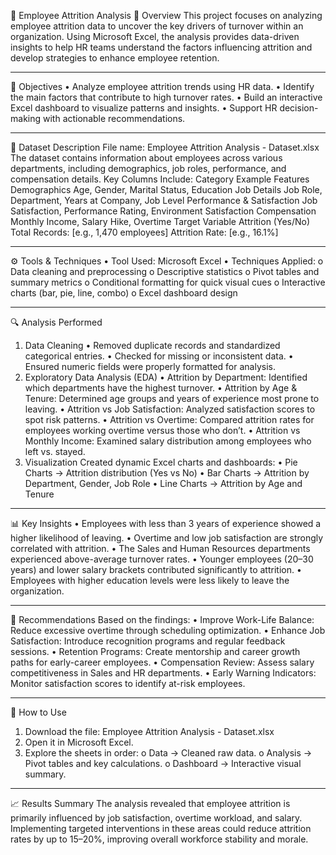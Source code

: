 📘 Employee Attrition Analysis
🧩 Overview
This project focuses on analyzing employee attrition data to uncover the key drivers of turnover within an organization. Using Microsoft Excel, the analysis provides data-driven insights to help HR teams understand the factors influencing attrition and develop strategies to enhance employee retention.
________________________________________
🎯 Objectives
•	Analyze employee attrition trends using HR data.
•	Identify the main factors that contribute to high turnover rates.
•	Build an interactive Excel dashboard to visualize patterns and insights.
•	Support HR decision-making with actionable recommendations.
________________________________________
📂 Dataset Description
File name: Employee Attrition Analysis - Dataset.xlsx
The dataset contains information about employees across various departments, including demographics, job roles, performance, and compensation details.
Key Columns Include:
Category	Example Features
Demographics	Age, Gender, Marital Status, Education
Job Details	Job Role, Department, Years at Company, Job Level
Performance & Satisfaction	Job Satisfaction, Performance Rating, Environment Satisfaction
Compensation	Monthly Income, Salary Hike, Overtime
Target Variable	Attrition (Yes/No)
Total Records: [e.g., 1,470 employees]
Attrition Rate: [e.g., 16.1%]
________________________________________
⚙️ Tools & Techniques
•	Tool Used: Microsoft Excel
•	Techniques Applied:
o	Data cleaning and preprocessing
o	Descriptive statistics
o	Pivot tables and summary metrics
o	Conditional formatting for quick visual cues
o	Interactive charts (bar, pie, line, combo)
o	Excel dashboard design
________________________________________
🔍 Analysis Performed
1. Data Cleaning
•	Removed duplicate records and standardized categorical entries.
•	Checked for missing or inconsistent data.
•	Ensured numeric fields were properly formatted for analysis.
2. Exploratory Data Analysis (EDA)
•	Attrition by Department: Identified which departments have the highest turnover.
•	Attrition by Age & Tenure: Determined age groups and years of experience most prone to leaving.
•	Attrition vs Job Satisfaction: Analyzed satisfaction scores to spot risk patterns.
•	Attrition vs Overtime: Compared attrition rates for employees working overtime versus those who don’t.
•	Attrition vs Monthly Income: Examined salary distribution among employees who left vs. stayed.
3. Visualization
Created dynamic Excel charts and dashboards:
•	Pie Charts → Attrition distribution (Yes vs No)
•	Bar Charts → Attrition by Department, Gender, Job Role
•	Line Charts → Attrition by Age and Tenure
________________________________________
📊 Key Insights
•	Employees with less than 3 years of experience showed a higher likelihood of leaving.
•	Overtime and low job satisfaction are strongly correlated with attrition.
•	The Sales and Human Resources departments experienced above-average turnover rates.
•	Younger employees (20–30 years) and lower salary brackets contributed significantly to attrition.
•	Employees with higher education levels were less likely to leave the organization.
________________________________________
🧠 Recommendations
Based on the findings:
•	Improve Work-Life Balance: Reduce excessive overtime through scheduling optimization.
•	Enhance Job Satisfaction: Introduce recognition programs and regular feedback sessions.
•	Retention Programs: Create mentorship and career growth paths for early-career employees.
•	Compensation Review: Assess salary competitiveness in Sales and HR departments.
•	Early Warning Indicators: Monitor satisfaction scores to identify at-risk employees.
________________________________________
🚀 How to Use
1.	Download the file: Employee Attrition Analysis - Dataset.xlsx
2.	Open it in Microsoft Excel.
3.	Explore the sheets in order:
o	Data → Cleaned raw data.
o	Analysis → Pivot tables and key calculations.
o	Dashboard → Interactive visual summary.
________________________________________
📈 Results Summary
The analysis revealed that employee attrition is primarily influenced by job satisfaction, overtime workload, and salary. Implementing targeted interventions in these areas could reduce attrition rates by up to 15–20%, improving overall workforce stability and morale.

